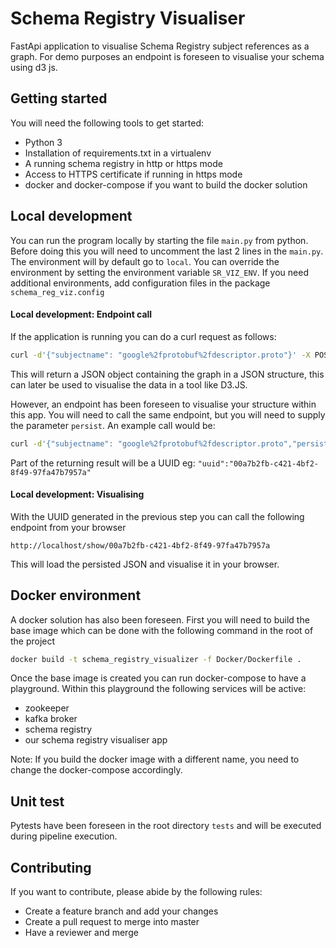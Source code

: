 # Schema Registry Visualiser
FastApi application to visualise Schema Registry subject references as a graph.
For demo purposes an endpoint is foreseen to visualise your schema using d3 js.

## Getting started
You will need the following tools to get started:
* Python 3
* Installation of requirements.txt in a virtualenv
* A running schema registry in http or https mode
* Access to HTTPS certificate if running in https mode
* docker and docker-compose if you want to build the docker solution

## Local development
You can run the program locally by starting the file `main.py` from python. Before doing this you will need to uncomment
the last 2 lines in the `main.py`.
The environment will by default go to `local`. You can override the environment by setting the environment variable
`SR_VIZ_ENV`. If you need additional environments, add configuration files in the package `schema_reg_viz.config`

#### Local development: Endpoint call
If the application is running you can do a curl request as follows:
```bash
curl -d'{"subjectname": "google%2fprotobuf%2fdescriptor.proto"}' -X POST http://localhost:8888/viz_topic
```
This will return a JSON object containing the graph in a JSON structure, this can later 
be used to visualise the data in a tool like D3.JS.

However, an endpoint has been foreseen to visualise your structure within this app. You will need to call the same
endpoint, but you will need to supply the parameter `persist`. An example call would be:
```bash
curl -d'{"subjectname": "google%2fprotobuf%2fdescriptor.proto","persist":true}' -X POST http://localhost:8888/viz_topic
```
Part of the returning result will be a UUID eg: `"uuid":"00a7b2fb-c421-4bf2-8f49-97fa47b7957a"`

#### Local development: Visualising
With the UUID generated in the previous step you can call the following endpoint from your browser
```
http://localhost/show/00a7b2fb-c421-4bf2-8f49-97fa47b7957a
```
This will load the persisted JSON and visualise it in your browser.

## Docker environment
A docker solution has also been foreseen. 
First you will need to build the base image which can be done with the following command in the root of the project
```bash
docker build -t schema_registry_visualizer -f Docker/Dockerfile .
```

Once the base image is created you can run docker-compose to have a playground. Within this playground the following
services will be active:
* zookeeper
* kafka broker
* schema registry
* our schema registry visualiser app

Note: If you build the docker image with a different name, you need to change the docker-compose accordingly.

## Unit test
Pytests have been foreseen in the root directory `tests` and will be executed during pipeline execution.

## Contributing
If you want to contribute, please abide by the following rules:
* Create a feature branch and add your changes
* Create a pull request to merge into master
* Have a reviewer and merge